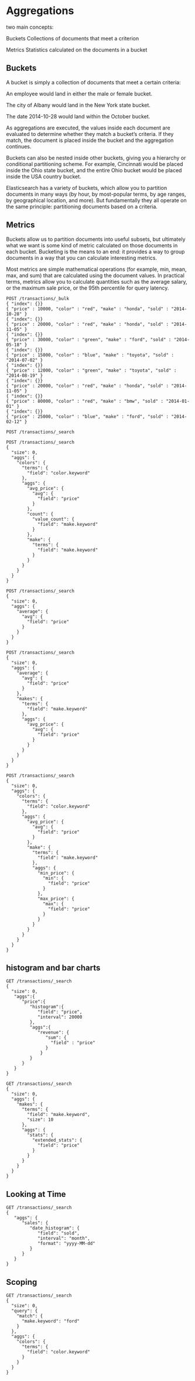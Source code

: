 # Aggregations
 two main concepts:

Buckets
Collections of documents that meet a criterion

Metrics
Statistics calculated on the documents in a bucket

## Buckets
A bucket is simply a collection of documents that meet a certain criteria:

An employee would land in either the male or female bucket.

The city of Albany would land in the New York state bucket.

The date 2014-10-28 would land within the October bucket.

As aggregations are executed, the values inside each document are evaluated to determine whether they match a bucket’s criteria. If they match, the document is placed inside the bucket and the aggregation continues.

Buckets can also be nested inside other buckets, giving you a hierarchy or conditional partitioning scheme. For example, Cincinnati would be placed inside the Ohio state bucket, and the entire Ohio bucket would be placed inside the USA country bucket.

Elasticsearch has a variety of buckets, which allow you to partition documents in many ways (by hour, by most-popular terms, by age ranges, by geographical location, and more). But fundamentally they all operate on the same principle: partitioning documents based on a criteria.

## Metrics
Buckets allow us to partition documents into useful subsets, but ultimately what we want is some kind of metric calculated on those documents in each bucket. Bucketing is the means to an end: it provides a way to group documents in a way that you can calculate interesting metrics.

Most metrics are simple mathematical operations (for example, min, mean, max, and sum) that are calculated using the document values. In practical terms, metrics allow you to calculate quantities such as the average salary, or the maximum sale price, or the 95th percentile for query latency.


```
POST /transactions/_bulk
{ "index": {}}
{ "price" : 10000, "color" : "red", "make" : "honda", "sold" : "2014-10-28" }
{ "index": {}}
{ "price" : 20000, "color" : "red", "make" : "honda", "sold" : "2014-11-05" }
{ "index": {}}
{ "price" : 30000, "color" : "green", "make" : "ford", "sold" : "2014-05-18" }
{ "index": {}}
{ "price" : 15000, "color" : "blue", "make" : "toyota", "sold" : "2014-07-02" }
{ "index": {}}
{ "price" : 12000, "color" : "green", "make" : "toyota", "sold" : "2014-08-19" }
{ "index": {}}
{ "price" : 20000, "color" : "red", "make" : "honda", "sold" : "2014-11-05" }
{ "index": {}}
{ "price" : 80000, "color" : "red", "make" : "bmw", "sold" : "2014-01-01" }
{ "index": {}}
{ "price" : 25000, "color" : "blue", "make" : "ford", "sold" : "2014-02-12" }

POST /transactions/_search

POST /transactions/_search
{
  "size": 0,
  "aggs": {
    "colors": {
      "terms": {
        "field": "color.keyword"
      },
      "aggs": {
        "avg_price": {
          "avg": {
            "field": "price"
          }
        },
        "count": {
          "value_count": {
            "field": "make.keyword"
          }
        },
        "make": {
          "terms": {
            "field": "make.keyword"
          }
        }
      }
    }
  }
}

POST /transactions/_search
{
  "size": 0,
  "aggs": {
    "average": {
      "avg": {
        "field": "price"
      }
    }
  }
}

POST /transactions/_search
{
  "size": 0,
  "aggs": {
    "average": {
      "avg": {
        "field": "price"
      }
    },
    "makes": {
      "terms": {
        "field": "make.keyword"
      },
      "aggs": {
        "avg_price": {
          "avg": {
            "field": "price"
          }
        }
      }
    }
  }
}

POST /transactions/_search
{
  "size": 0,
  "aggs": {
    "colors": {
      "terms": {
        "field": "color.keyword"
      },
      "aggs": {
        "avg_price": {
          "avg": {
            "field": "price"
          }
        },
        "make": {
          "terms": {
            "field": "make.keyword"
          },
          "aggs": {
            "min_price": {
              "min": {
                "field": "price"
              }
            },
            "max_price": {
              "max": {
                "field": "price"
              }
            }
          }
        }
      }
    }
  }
}

```

## histogram and bar charts

```
GET /transactions/_search
{
  "size": 0, 
   "aggs":{
      "price":{
         "histogram":{
            "field": "price",
            "interval": 20000
         },
         "aggs":{
            "revenue": {
               "sum": {
                 "field" : "price"
               }
             }
         }
      }
   }
}

GET /transactions/_search
{
  "size": 0, 
  "aggs": {
    "makes": {
      "terms": {
        "field": "make.keyword",
        "size": 10
      },
      "aggs": {
        "stats": {
          "extended_stats": {
            "field": "price"
          }
        }
      }
    }
  }
}
```

##  Looking at Time

```
GET /transactions/_search
{
   "aggs": {
      "sales": {
         "date_histogram": {
            "field": "sold",
            "interval": "month",
            "format": "yyyy-MM-dd"
         }
      }
   }
}

```

## Scoping
```
GET /transactions/_search
{
  "size": 0, 
  "query": {
    "match": {
      "make.keyword": "ford"
    }
  },
  "aggs": {
    "colors": {
      "terms": {
        "field": "color.keyword"
      }
    }
  }
}
```


